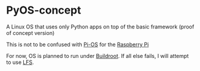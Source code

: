# PyOS-concept
A Linux OS that uses only Python apps on top of the basic framework (proof of concept version)

This is not to be confused with [Pi-OS](https://www.raspberrypi.org/software/operating-systems/#raspberry-pi-os-32-bit) for the [Raspberry Pi](https://www.raspberrypi.org/products/raspberry-pi-4-model-b/)

For now, OS is planned to run under [Buildroot](https://buildroot.org). If all else fails, I will attempt to use [LFS](https://linuxfromscratch.org).

